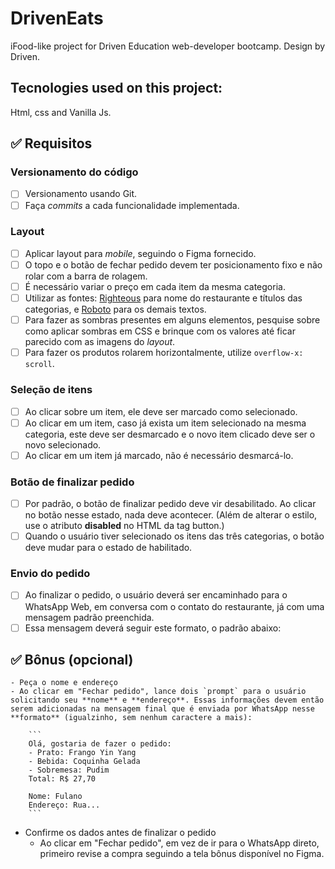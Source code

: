 # DrivenEats
iFood-like project for Driven Education web-developer bootcamp. Design by Driven. 

## Tecnologies used on this project:
Html, css and Vanilla Js.

## ✅ Requisitos

### Versionamento do código
- [ ]  Versionamento usando Git.
- [ ]  Faça *commits* a cada funcionalidade implementada.

 ### Layout
- [ ]  Aplicar layout para *mobile*, seguindo o Figma fornecido.
- [ ]  O topo e o botão de fechar pedido devem ter posicionamento fixo e não rolar com a barra de rolagem.
- [ ]  É necessário variar o preço em cada item da mesma categoria.
- [ ]  Utilizar as fontes: [Righteous](https://fonts.google.com/specimen/Righteous) para nome do restaurante e títulos das categorias, e [Roboto](https://fonts.google.com/specimen/Roboto) para os demais textos.
- [ ]  Para fazer as sombras presentes em alguns elementos, pesquise sobre como aplicar sombras em CSS e brinque com os valores até ficar parecido com as imagens do *layout*.
- [ ]  Para fazer os produtos rolarem horizontalmente, utilize `overflow-x: scroll`.

### Seleção de itens
- [ ]  Ao clicar sobre um item, ele deve ser marcado como selecionado.
- [ ]  Ao clicar em um item, caso já exista um item selecionado na mesma categoria, este deve ser desmarcado e o novo item clicado deve ser o novo selecionado.
- [ ]  Ao clicar em um item já marcado, não é necessário desmarcá-lo.

### Botão de finalizar pedido
- [ ]  Por padrão, o botão de finalizar pedido deve vir desabilitado. Ao clicar no botão nesse estado, nada deve acontecer. (Além de alterar o estilo, use o atributo **disabled** no HTML da tag button.)
- [ ]  Quando o usuário tiver selecionado os itens das três categorias, o botão deve mudar para o estado de habilitado.

### Envio do pedido
- [ ]  Ao finalizar o pedido, o usuário deverá ser encaminhado para o WhatsApp Web, em conversa com o contato do restaurante, já com uma mensagem padrão preenchida.
- [ ]  Essa mensagem deverá seguir este formato, o padrão abaixo:

## ✅ Bônus (opcional)
    - Peça o nome e endereço
    - Ao clicar em "Fechar pedido", lance dois `prompt` para o usuário solicitando seu **nome** e **endereço**. Essas informações devem então serem adicionadas na mensagem final que é enviada por WhatsApp nesse **formato** (igualzinho, sem nenhum caractere a mais):
        
        ```
        Olá, gostaria de fazer o pedido:
        - Prato: Frango Yin Yang
        - Bebida: Coquinha Gelada
        - Sobremesa: Pudim
        Total: R$ 27,70
        
        Nome: Fulano
        Endereço: Rua...
        ```
        
- Confirme os dados antes de finalizar o pedido
    - Ao clicar em "Fechar pedido", em vez de ir para o WhatsApp direto, primeiro revise a compra seguindo a tela bônus disponível no Figma.